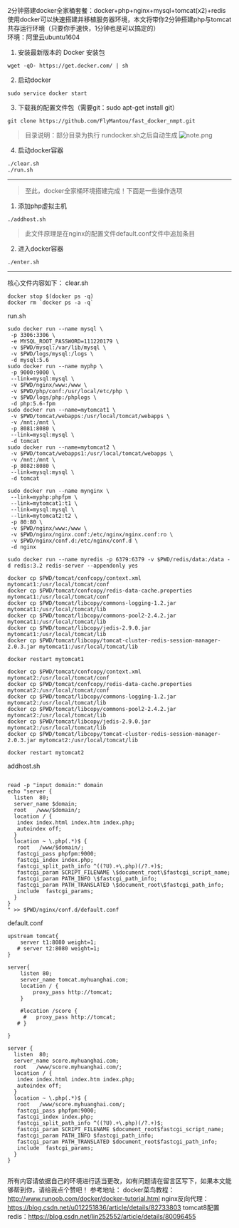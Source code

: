 2分钟搭建docker全家桶套餐：docker+php+nginx+mysql+tomcat(x2)+redis  
使用docker可以快速搭建并移植服务器环境，本文将带你2分钟搭建php与tomcat共存运行环境（只要你手速快，1分钟也是可以搞定的）  
环境：阿里云ubuntu1604
1. 安装最新版本的 Docker 安装包
```shell
wget -qO- https://get.docker.com/ | sh
```
2. 启动docker
```shell
sudo service docker start
```
3. 下载我的配置文件包（需要git：sudo apt-get install git）
```shell
git clone https://github.com/FlyMantou/fast_docker_nmpt.git
```
> 目录说明：部分目录为执行 rundocker.sh之后自动生成
![note.png](https://upload-images.jianshu.io/upload_images/11285551-4f04a6c854909935.png?imageMogr2/auto-orient/strip%7CimageView2/2/w/1240)


4. 启动docker容器
```shell
./clear.sh
./run.sh
```
---- 
> 至此，docker全家桶环境搭建完成！下面是一些操作选项
1. 添加php虚拟主机
```shell
./addhost.sh
```
>此文件原理是在nginx的配置文件default.conf文件中追加条目
2. 进入docker容器
```shell
./enter.sh
```
---- 
核心文件内容如下：
clear.sh
```shell
docker stop $(docker ps -q)
docker rm `docker ps -a -q`
```
run.sh
```shell
sudo docker run --name mysql \
 -p 3306:3306 \
 -e MYSQL_ROOT_PASSWORD=111220179 \
 -v $PWD/mysql:/var/lib/mysql \
 -v $PWD/logs/mysql:/logs \
 -d mysql:5.6
sudo docker run --name myphp \
 -p 9000:9000 \
 --link=mysql:mysql \
 -v $PWD/nginx/www:/www \
 -v $PWD/php/conf:/usr/local/etc/php \
 -v $PWD/logs/php:/phplogs \
 -d php:5.6-fpm
sudo docker run --name=mytomcat1 \
 -v $PWD/tomcat/webapps:/usr/local/tomcat/webapps \
 -v /mnt:/mnt \
 -p 8081:8080 \
 --link=mysql:mysql \
 -d tomcat
sudo docker run --name=mytomcat2 \
 -v $PWD/tomcat/webapps1:/usr/local/tomcat/webapps \
 -v /mnt:/mnt \
 -p 8082:8080 \
 --link=mysql:mysql \
 -d tomcat

sudo docker run --name mynginx \
 --link=myphp:phpfpm \
 --link=mytomcat1:t1 \
 --link=mysql:mysql \
 --link=mytomcat2:t2 \
 -p 80:80 \
 -v $PWD/nginx/www:/www \
 -v $PWD/nginx/nginx.conf:/etc/nginx/nginx.conf:ro \
 -v $PWD/nginx/conf.d:/etc/nginx/conf.d \
 -d nginx

sudo docker run --name myredis -p 6379:6379 -v $PWD/redis/data:/data -d redis:3.2 redis-server --appendonly yes

docker cp $PWD/tomcat/confcopy/context.xml mytomcat1:/usr/local/tomcat/conf
docker cp $PWD/tomcat/confcopy/redis-data-cache.properties mytomcat1:/usr/local/tomcat/conf
docker cp $PWD/tomcat/libcopy/commons-logging-1.2.jar mytomcat1:/usr/local/tomcat/lib
docker cp $PWD/tomcat/libcopy/commons-pool2-2.4.2.jar mytomcat1:/usr/local/tomcat/lib
docker cp $PWD/tomcat/libcopy/jedis-2.9.0.jar mytomcat1:/usr/local/tomcat/lib
docker cp $PWD/tomcat/libcopy/tomcat-cluster-redis-session-manager-2.0.3.jar mytomcat1:/usr/local/tomcat/lib

docker restart mytomcat1

docker cp $PWD/tomcat/confcopy/context.xml mytomcat2:/usr/local/tomcat/conf
docker cp $PWD/tomcat/confcopy/redis-data-cache.properties mytomcat2:/usr/local/tomcat/conf
docker cp $PWD/tomcat/libcopy/commons-logging-1.2.jar mytomcat2:/usr/local/tomcat/lib
docker cp $PWD/tomcat/libcopy/commons-pool2-2.4.2.jar mytomcat2:/usr/local/tomcat/lib
docker cp $PWD/tomcat/libcopy/jedis-2.9.0.jar mytomcat2:/usr/local/tomcat/lib
docker cp $PWD/tomcat/libcopy/tomcat-cluster-redis-session-manager-2.0.3.jar mytomcat2:/usr/local/tomcat/lib

docker restart mytomcat2

```
addhost.sh
```shell

read -p "input domain:" domain
echo "server {
  listen  80;
  server_name $domain;
  root   /www/$domain/;
  location / {
   index index.html index.htm index.php;
   autoindex off;
  }
  location ~ \.php(.*)$ {
   root   /www/$domain/;
   fastcgi_pass phpfpm:9000;
   fastcgi_index index.php;
   fastcgi_split_path_info ^((?U).+\.php)(/?.+)$;
   fastcgi_param SCRIPT_FILENAME \$document_root\$fastcgi_script_name;
   fastcgi_param PATH_INFO \$fastcgi_path_info;
   fastcgi_param PATH_TRANSLATED \$document_root\$fastcgi_path_info;
   include  fastcgi_params;
  }
}
" >> $PWD/nginx/conf.d/default.conf

```
default.conf
```shell
upstream tomcat{
    server t1:8080 weight=1;
   # server t2:8080 weight=1;
}

server{
    listen 80;
    server_name tomcat.myhuanghai.com;
    location / {
        proxy_pass http://tomcat;
    }

    #location /score {
     #   proxy_pass http://tomcat;
   # }

}

server {
  listen  80;
  server_name score.myhuanghai.com;
  root   /www/score.myhuanghai.com/;
  location / {
   index index.html index.htm index.php;
   autoindex off;
  }
  location ~ \.php(.*)$ {
   root   /www/score.myhuanghai.com/;
   fastcgi_pass phpfpm:9000;
   fastcgi_index index.php;
   fastcgi_split_path_info ^((?U).+\.php)(/?.+)$;
   fastcgi_param SCRIPT_FILENAME $document_root$fastcgi_script_name;
   fastcgi_param PATH_INFO $fastcgi_path_info;
   fastcgi_param PATH_TRANSLATED $document_root$fastcgi_path_info;
   include  fastcgi_params;
  }
}


```
所有内容请依据自己的环境进行适当更改，如有问题请在留言区写下，如果本文能够帮到你，请给我点个赞吧！
参考地址：
docker菜鸟教程：http://www.runoob.com/docker/docker-tutorial.html
nginx反向代理：https://blog.csdn.net/u012251836/article/details/82733803
tomcat8配置redis：https://blog.csdn.net/lin252552/article/details/80096455
